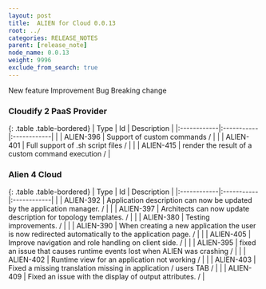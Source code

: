 ```yaml
---
layout: post
title:  ALIEN for Cloud 0.0.13
root: ../
categories: RELEASE_NOTES
parent: [release_note]
node_name: 0.0.13
weight: 9996
exclude_from_search: true
---
```





<i class="fa fa-plus text-success"></i> New feature <i class="fa fa-level-up text-primary"></i> Improvement  <i class="fa fa-bug text-danger"></i> Bug <i class="fa fa-exclamation-triangle text-warning"></i> Breaking change


### Cloudify 2 PaaS Provider



  {: .table .table-bordered}
  | Type        | Id         | Description |
  |:------------|:-----------|:------------|
    |  <i class="fa fa-plus text-success"></i> | ALIEN-396 | Support of custom commands /  |
    |  <i class="fa fa-plus text-success"></i> | ALIEN-401 | Full support of .sh script files /  |
    |  <i class="fa fa-plus text-success"></i> | ALIEN-415 | render the result of a custom command execution /  |
      


### Alien 4 Cloud



  {: .table .table-bordered}
  | Type        | Id         | Description |
  |:------------|:-----------|:------------|
    |  <i class="fa fa-plus text-success"></i> | ALIEN-392 | Application description can now be updated by the application manager. /  |
    |  <i class="fa fa-plus text-success"></i> | ALIEN-397 | Architects can now update description for topology templates. /  |
      |  <i class="fa fa-level-up text-primary"></i> | ALIEN-380 | Testing improvements. /  |
    |  <i class="fa fa-level-up text-primary"></i> | ALIEN-390 | When creating a new application the user is now redirected automatically to the application page. /  |
    |  <i class="fa fa-level-up text-primary"></i> | ALIEN-405 | Improve navigation and role handling on client side. /  |
      |  <i class="fa fa-bug text-danger"></i> | ALIEN-395 | fixed an issue that causes runtime events lost when ALIEN was crashing /  |
    |  <i class="fa fa-bug text-danger"></i> | ALIEN-402 | Runtime view for an application not working /  |
    |  <i class="fa fa-bug text-danger"></i> | ALIEN-403 | Fixed a missing translation missing in application / users TAB /  |
    |  <i class="fa fa-bug text-danger"></i> | ALIEN-409 | Fixed an issue with the display of output attributes. /  |
  

